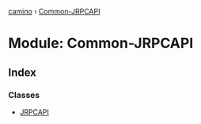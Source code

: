 [camino](../README.md) › [Common-JRPCAPI](common_jrpcapi.md)

# Module: Common-JRPCAPI

## Index

### Classes

* [JRPCAPI](../classes/common_jrpcapi.jrpcapi.md)
